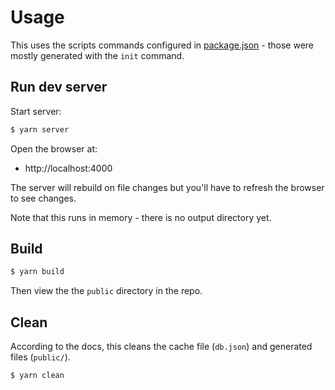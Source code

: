 # Usage

This uses the scripts commands configured in [package.json](/package.json) - those were mostly generated with the `init` command.

## Run dev server

Start server:

```sh
$ yarn server
```

Open the browser at:

- http://localhost:4000

The server will rebuild on file changes but you'll have to refresh the browser to see changes.

Note that this runs in memory - there is no output directory yet.

## Build

```sh
$ yarn build
```

Then view the the `public` directory in the repo.

## Clean

According to the docs, this cleans the cache file (`db.json`) and generated files (`public/`).

```sh
$ yarn clean
```
